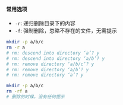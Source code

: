 #### 常用选项

- `-r`: 递归删除目录下的内容
- `-f`: 强制删除，忽略不存在的文件，无需提示

```bash
mkdir -p a/b/c
rm -r a
# rm: descend into directory ‘a’? y
# rm: descend into directory ‘a/b’? y
# rm: remove directory ‘a/b/c’? y
# rm: remove directory ‘a/b’? y
# rm: remove directory ‘a’? y

mkdir -p a/b/c
rm -rf a
# 删除的时候，没有任何提示
```